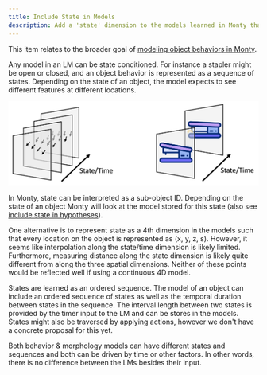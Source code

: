 ```yaml
---
title: Include State in Models
description: Add a 'state' dimension to the models learned in Monty that conditions which features to expect at what locations.
---
```


This item relates to the broader goal of [modeling object behaviors in Monty](../../theory/recent-progress/object-behaviors.md#implementation-in-monty).

Any model in an LM can be state conditioned. For instance a stapler might be open or closed, and an object behavior is represented as a sequence of states. Depending on the state of an object, the model expects to see different features at different locations.

![Both behavior (left) and morphology models can be state-conditioned. This means that depending on the state, different features/changes are expected at different locations. State might be traversed through passing time or by applying actions.](../../figures/theory/state_conditioning.png#width=600px)

In Monty, state can be interpreted as a sub-object ID. Depending on the state of an object Monty will look at the model stored for this state (also see [include state in hypotheses](include-state-in-hypotheses.md)). 

One alternative is to represent state as a 4th dimension in the models such that every location on the object is represented as (x, y, z, s). However, it seems like interpolation along the state/time dimension is likely limited. Furthermore, measuring distance along the state dimension is likely quite different from along the three spatial dimensions. Neither of these points would be reflected well if using a continuous 4D model. 

States are learned as an ordered sequence. The model of an object can include an ordered sequence of states as well as the temporal duration between states in the sequence. The interval length between two states is provided by the timer input to the LM and can be stores in the models. States might also be traversed by applying actions, however we don't have a concrete proposal for this yet.

Both behavior & morphology models can have different states and sequences and both can be driven by time or other factors. In other words, there is no difference between the LMs besides their input.